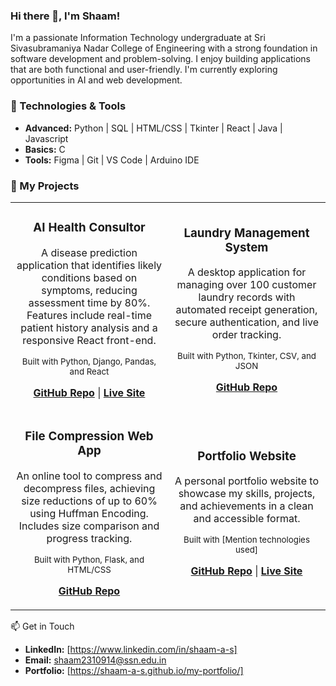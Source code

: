 ### Hi there 👋, I'm Shaam!

I'm a passionate Information Technology undergraduate at Sri Sivasubramaniya Nadar College of Engineering with a strong foundation in software development and problem-solving. I enjoy building applications that are both functional and user-friendly. I'm currently exploring opportunities in AI and web development.

### 🔧 Technologies & Tools

- **Advanced:** Python | SQL | HTML/CSS | Tkinter | React | Java | Javascript
- **Basics:** C 
- **Tools:** Figma | Git | VS Code | Arduino IDE
### 🚀 My Projects

<table>
  <tr>
    <td width="50%">
      <h3 align="center">AI Health Consultor</h3>
      <div align="center">
        <p>A disease prediction application that identifies likely conditions based on symptoms, reducing assessment time by 80%. Features include real-time patient history analysis and a responsive React front-end.</p>
        <p>
          <sub>Built with Python, Django, Pandas, and React</sub>
        </p>
        <p><strong><a href="https://github.com/shaam-a-s/symptom-checker-full-stack">GitHub Repo</a></strong> | <strong><a href="https://ai-health-chec.netlify.app/">Live Site</a></strong></p>
      </div>
    </td>
    <td width="50%">
      <h3 align="center">Laundry Management System</h3>
      <div align="center">
        <p>A desktop application for managing over 100 customer laundry records with automated receipt generation, secure authentication, and live order tracking.</p>
        <p>
          <sub>Built with Python, Tkinter, CSV, and JSON</sub>
        </p>
        <p><strong><a href="https://github.com/shaam-a-s/laundrymanagement">GitHub Repo</a></strong></p>
      </div>
    </td>
  </tr>
  <tr>
    <td width="50%">
      <h3 align="center">File Compression Web App</h3>
      <div align="center">
        <p>An online tool to compress and decompress files, achieving size reductions of up to 60% using Huffman Encoding. Includes size comparison and progress tracking.</p>
        <p>
          <sub>Built with Python, Flask, and HTML/CSS</sub>
        </p>
        <p><strong><a href="https://github.com/shaam-a-s/filezipper">GitHub Repo</a></strong></p>
      </div>
    </td>
    <td width="50%">
      <h3 align="center">Portfolio Website</h3>
      <div align="center">
        <p>A personal portfolio website to showcase my skills, projects, and achievements in a clean and accessible format.</p>
        <p>
          <sub>Built with [Mention technologies used]</sub>
        </p>
        <p><strong><a href="https://github.com/shaam-a-s/my-portfolio">GitHub Repo</a></strong> | <strong><a href="https://shaam-a-s.github.io/my-portfolio/">Live Site</a></strong></p>
      </div>
    </td>
  </tr>
</table>
📫 Get in Touch

- **LinkedIn:** [https://www.linkedin.com/in/shaam-a-s]
- **Email:** shaam2310914@ssn.edu.in
- **Portfolio:** [https://shaam-a-s.github.io/my-portfolio/]
